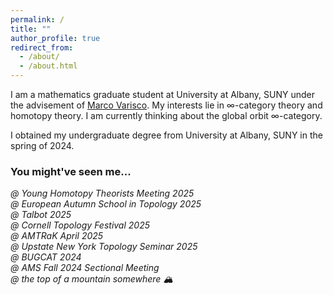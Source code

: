 ```yaml
---
permalink: /
title: ""
author_profile: true
redirect_from: 
  - /about/
  - /about.html
---
```


I am a mathematics graduate student at University at Albany, SUNY under the advisement of 
<a href="https://varisco.info" target="_blank">Marco Varisco</a>. My interests lie in ∞-category theory and homotopy theory. I am currently thinking about the global orbit ∞-category.

I obtained my undergraduate degree from University at Albany, SUNY in the spring of 2024.

### You might've seen me...  
   
   _@ Young Homotopy Theorists Meeting 2025_  
   _@ European Autumn School in Topology 2025_  
   _@ Talbot 2025_  
   _@ Cornell Topology Festival 2025_  
   _@ AMTRaK April 2025_  
   _@ Upstate New York Topology Seminar 2025_  
   _@ BUGCAT 2024_  
   _@ AMS Fall 2024 Sectional Meeting_  
   _@ the top of a mountain somewhere 🏔️_
